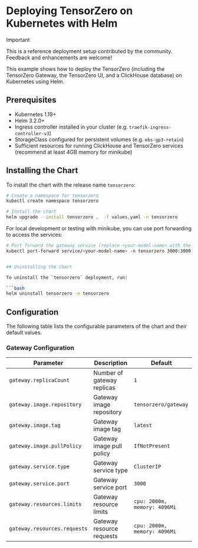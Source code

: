 # Deploying TensorZero on Kubernetes with Helm

> [!IMPORTANT]
>
> This is a reference deployment setup contributed by the community.
> Feedback and enhancements are welcome!

This example shows how to deploy the TensorZero (including the TensorZero Gateway, the TensorZero UI, and a ClickHouse database) on Kubernetes using Helm.

## Prerequisites

- Kubernetes 1.19+
- Helm 3.2.0+
- Ingress controller installed in your cluster (e.g. `traefik-ingress-controller-v3`)
- StorageClass configured for persistent volumes (e.g. `ebs-gp3-retain`)
- Sufficient resources for running ClickHouse and TensorZero services (recommend at least 4GB memory for minikube)

## Installing the Chart

To install the chart with the release name `tensorzero`:

```bash
# Create a namespace for tensorzero
kubectl create namespace tensorzero

# Install the chart
helm upgrade --install tensorzero .  -f values.yaml -n tensorzero
```

For local development or testing with minikube, you can use port forwarding to access the services:

```bash
# Port forward the gateway service (replace <your-model-name> with the value of modelName)
kubectl port-forward service/<your-model-name> -n tensorzero 3000:3000 &


## Uninstalling the Chart

To uninstall the `tensorzero` deployment, run:

```bash
helm uninstall tensorzero -n tensorzero
```

## Configuration

The following table lists the configurable parameters of the chart and their default values.

### Gateway Configuration

| Parameter                    | Description                | Default                         |
| ---------------------------- | -------------------------- | ------------------------------- |
| `gateway.replicaCount`       | Number of gateway replicas | `1`                             |
| `gateway.image.repository`   | Gateway image repository   | `tensorzero/gateway`            |
| `gateway.image.tag`          | Gateway image tag          | `latest`                        |
| `gateway.image.pullPolicy`   | Gateway image pull policy  | `IfNotPresent`                  |
| `gateway.service.type`       | Gateway service type       | `ClusterIP`                     |
| `gateway.service.port`       | Gateway service port       | `3000`                          |
| `gateway.resources.limits`   | Gateway resource limits    | `cpu: 2000m, memory: 4096Mi`    |
| `gateway.resources.requests` | Gateway resource requests  | `cpu: 2000m, memory: 4096Mi`    |
